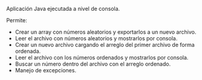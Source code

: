 Aplicación Java ejecutada a nivel de consola.

Permite:
* Crear un array con números aleatorios y exportarlos a un nuevo archivo.
* Leer el archivo con números aleatorios y mostrarlos por consola.
* Crear un nuevo archivo cargando el arreglo del primer archivo de forma ordenada.
* Leer el archivo con los números ordenados y mostrarlos por consola.
* Buscar un número dentro del archivo con el arreglo ordenado.
* Manejo de excepciones.
